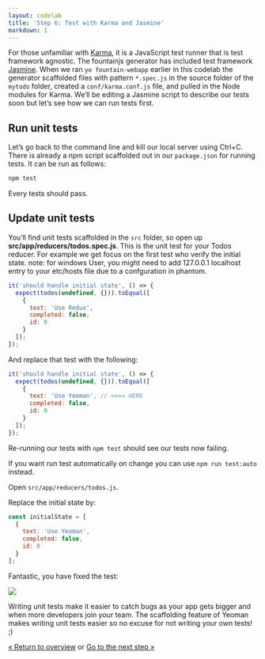 ```yaml
---
layout: codelab
title: 'Step 6: Test with Karma and Jasmine'
markdown: 1
---
```


For those unfamiliar with [Karma](http://karma-runner.github.io), it is a JavaScript test runner that is test framework agnostic. The fountainjs generator has included test framework [Jasmine](http://jasmine.github.io/). When we ran `yo fountain-webapp` earlier in this codelab the generator scaffolded  files with pattern `*.spec.js` in the source folder of the `mytodo` folder, created a `conf/karma.conf.js` file, and pulled in the Node modules for Karma.  We’ll be editing a Jasmine script to describe our tests soon but let’s see how we can run tests first.

## Run unit tests

Let’s go back to the command line and kill our local server using <span class="keyboard">Ctrl</span>+<span class="keyboard">C</span>. There is already a npm script scaffolded out in our `package.json` for running tests. It can be run as follows:

```sh
npm test
```

Every tests should pass.

## Update unit tests

You’ll find unit tests scaffolded in the `src` folder, so open up **src/app/reducers/todos.spec.js**. This is the unit test for your Todos reducer. For example we get focus on the first test who verify the initial state. note: for windows User, you might need to add 127.0.0.1 localhost entry to your etc/hosts file due to a confguration in phantom.

```js
it('should handle initial state', () => {
  expect(todos(undefined, {})).toEqual([
    {
      text: 'Use Redux',
      completed: false,
      id: 0
    }
  ]);
});
```

And replace that test with the following:

```js
it('should handle initial state', () => {
  expect(todos(undefined, {})).toEqual([
    {
      text: 'Use Yeoman', // <=== HERE
      completed: false,
      id: 0
    }
  ]);
});
```

Re-running our tests with `npm test` should see our tests now failing.

<div class="note tip">

  <p>If you want run test automatically on change you can use <code>npm run test:auto</code> instead.</p>

</div>

Open `src/app/reducers/todos.js`.

Replace the initial state by:

```js
const initialState = [
  {
    text: 'Use Yeoman',
    completed: false,
    id: 0
  }
];
```

Fantastic, you have fixed the test:

![](/assets/img/codelab/06_run_test.png)

Writing unit tests make it easier to catch bugs as your app gets bigger and when more developers join your team. The scaffolding feature of Yeoman makes writing unit tests easier so no excuse for not writing your own tests! ;)

<p class="codelab-paging">
  <a href="index.html#toc">&laquo; Return to overview</a>
  or
  <a href="local-storage.html">Go to the next step &raquo;</a>
</p>
